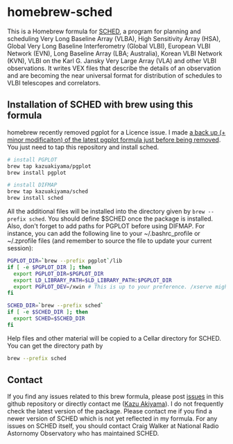 # homebrew-sched
This is a Homebrew formula for [SCHED](https://www.aoc.nrao.edu/software/sched/index.html), a program for planning and scheduling Very Long Baseline Array (VLBA), High Sensitivity Array (HSA), Global Very Long Baseline Interferometry (Global VLBI), European VLBI Network (EVN), Long Baseline Array (LBA; Australia), Korean VLBI Network (KVN), VLBI on the Karl G. Jansky Very Large Array (VLA) and other VLBI observations. It writes VEX files that describe the details of an observation and are becoming the near universal format for distribution of schedules to VLBI telescopes and correlators.

## Installation of SCHED with brew using this formula
homebrew recently removed pgplot for a Licence issue. 
I made [a back up (+ minor modificaiton) of the latest pgplot formula just before being removed](https://github.com/kazuakiyama/homebrew-pgplot).
You just need to tap this repository and install sched.

```bash
# install PGPLOT
brew tap kazuakiyama/pgplot
brew install pgplot

# install DIFMAP
brew tap kazuakiyama/sched
brew install sched
```

All the additional files will be installed into the directory given by `brew --prefix sched`.
You should define $SCHED once the package is installed. Also, don't forget to add paths for PGPLOT before using DIFMAP.
For instance, you can add the following line to your ~/.bashrc_profile or ~/.zprofile files (and remember to source the file to update your current session):

```bash
PGPLOT_DIR=`brew --prefix pgplot`/lib
if [ -e $PGPLOT_DIR ]; then
  export PGPLOT_DIR=$PGPLOT_DIR
  export LD_LIBRARY_PATH=$LD_LIBRARY_PATH:$PGPLOT_DIR
  export PGPLOT_DEV=/xwin # This is up to your preference. /xserve might be your choise.
fi

SCHED_DIR=`brew --prefix sched`
if [ -e $SCHED_DIR ]; then
  export SCHED=$SCHED_DIR
fi
```

Help files and other material will be copied to a Cellar directory for SCHED. You can get the directory path by

```bash
brew --prefix sched
```

## Contact
If you find any issues related to this brew formula, please post [issues](https://github.com/kazuakiyama/homebrew-sched/issues) in this github repository
or directly contact me ([Kazu Akiyama](https://sites.mit.edu/kazuakiyama)). I do not frequently check the latest version of the package. Please contact me if you find a newer version of SCHED which is not yet reflected in my formula.
For any issues on SCHED itself, you should contact Craig Walker at National Radio Astornomy Observatory who has maintained SCHED.
